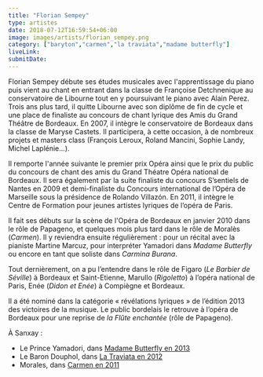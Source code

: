 ```yaml
---
title: "Florian Sempey"
type: artistes
date: 2018-07-12T16:59:54+06:00
image: images/artists/florian_sempey.png
category: ["baryton","carmen","la traviata","madame butterfly"]
liveLink: 
submitDate: 
---
```


Florian Sempey débute ses études musicales avec l'apprentissage du piano puis vient au chant en entrant dans la classe de Françoise Detchnenique au conservatoire de Libourne tout en y poursuivant le piano avec Alain Perez. Trois ans plus tard, il quitte Libourne avec son diplôme de fin de cycle et une place de finaliste au concours de chant lyrique des Amis du Grand Théâtre de Bordeaux. En 2007, il intègre le conservatoire  de Bordeaux dans la classe de Maryse Castets. Il participera, à cette occasion, à de nombreux projets et masters class (François Leroux, Roland Mancini, Sophie Landy, Michel Laplénie...).

Il remporte l'année suivante le premier prix Opéra ainsi que le prix du public du concours de chant des amis du Grand Théatre Opéra national de Bordeaux. Il sera également par la suite finaliste du concours S’sentiels de Nantes en 2009 et demi-finaliste du Concours international de l’Opéra de Marseille sous la présidence de Rolando Villazón. En 2011, il intègre le Centre de Formation pour jeunes artistes lyriques de l’opéra de Paris.

Il fait ses débuts sur la scène de l'Opéra de Bordeaux en janvier 2010 dans le rôle de Papageno, et quelques mois plus tard dans le rôle de Moralès (*Carmen*).  Il y reviendra ensuite régulièrement : pour un récital avec la pianiste Martine Marcuz, pour interpréter Yamadori dans *Madame Butterfly* ou encore en tant que soliste dans *Carmina Burana*.

Tout dernièrement, on a pu l’entendre dans le rôle de Figaro (*Le Barbier de Séville*) à Bordeaux et Saint-Etienne, Marullo (*Rigoletto*) à l’opéra national de Paris, Enée (*Didon et Enée*) à Compiègne et Bordeaux.

Il a été nominé dans la catégorie « révélations lyriques » de l’édition 2013 des victoires de la musique. Le public bordelais le retrouve à l’opéra de Bordeaux pour une reprise de *la Flûte enchantée* (rôle de Papageno).



À Sanxay :
- Le Prince Yamadori, dans [Madame Butterfly en 2013](/portfolio/2013_butterfly/)
- Le Baron Douphol, dans [La Traviata en 2012](/portfolio/2012_traviata/)
- Morales, dans [Carmen en 2011](/portfolio/2011_carmen/)

